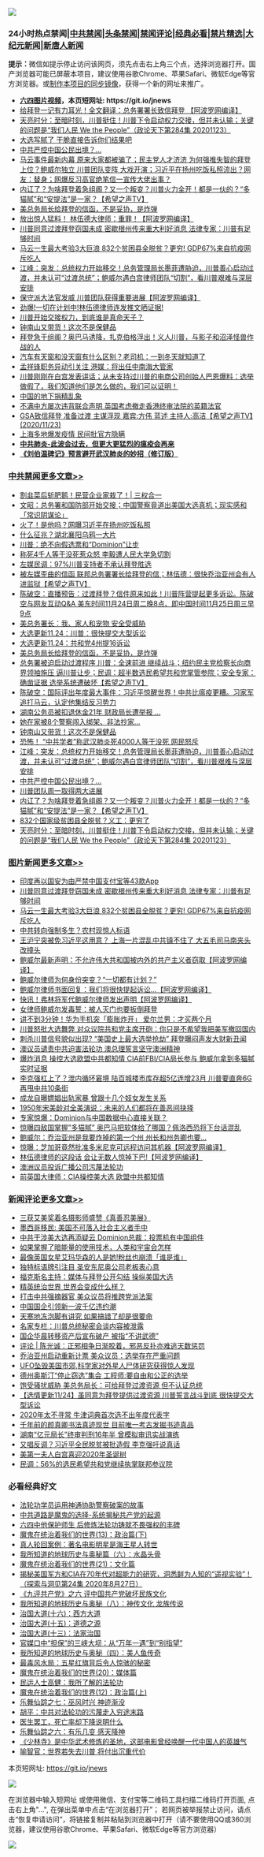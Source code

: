 ![](https://raw.githubusercontent.com/fqnews/bnews/master/64photo/fqnews-qr.jpg)

<div id="tt">
<h3>24小时热点禁闻|<a href="#%E4%B8%AD%E5%85%B1%E7%A6%81%E9%97%BB%E6%9B%B4%E5%A4%9A%E6%96%87%E7%AB%A0">中共禁闻</a>|<a href="#%E5%9B%BE%E7%89%87%E6%96%B0%E9%97%BB%E6%9B%B4%E5%A4%9A%E6%96%87%E7%AB%A0">头条禁闻</a>|<a href="#%E6%96%B0%E9%97%BB%E8%AF%84%E8%AE%BA%E6%9B%B4%E5%A4%9A%E6%96%87%E7%AB%A0">禁闻评论|<a href="#%E5%BF%85%E7%9C%8B%E7%BB%8F%E5%85%B8%E5%A5%BD%E6%96%87">经典必看|<a href="/video.md#%E7%A6%81%E7%89%87%E7%B2%BE%E9%80%89">禁片精选</a>|<a href="https://github.com/fqnews/djy/blob/master/gb/nf1351518.md#1">大纪元新闻</a>|<a href="https://github.com/fqnews/ntdtv/blob/master/gb/prog204.md#1">新唐人新闻</a></h3>
<div><b>提示：</b>微信如提示停止访问该网页，须先点击右上角三个点，选择浏览器打开。国产浏览器可能已屏蔽本项目，建议使用谷歌Chrome、苹果Safari、微软Edge等官方浏览器。或<a href="https://github.com/fqnews/bnews/blob/master/%E5%88%B6%E4%BD%9Cgit%E7%A6%81%E9%97%BB%E9%95%9C%E5%83%8F.md">制作本项目的同步镜像</a>，获得一个新的网址来推广。</div>
<ul>
<li><b><a href="http://d1.bdrive.tk/64.mp4" target="_blank">六四图片视频</a>，本页短网址: https://git.io/jnews</b></li>
<li><a href="/cnnews/20201124/1436167.md">给拜登一记有力耳光！全文翻译：总务署署长致信拜登 【阿波罗网编译】</a></li>
<li><a href="/cbnews/20201124/1436042.md">天亮时分：至暗时刻，川普挺住！川普下令启动权力交接，但并未认输；关键的问题是“我们人民 We the People”（政论天下第284集 20201123）</a></li>
<li><a href="/comments/20201124/1436031.md">大选写腻了 干脆直接告诉你们结果吧</a></li>
<li><a href="/cbnews/20201124/1436193.md">中共严控中国公民出境？…</a></li>
<li><a href="/bannedvideo/20201124/1436350.md">马云事件最新内幕 原来大家都被骗了；民主党人才济济 为何强推失智的拜登上位？鲍威尔独立 川普团队变阵 大戏开演；习近平在扬州吃饭私照流出？网友：替身；网爆反习高官绝笔信一宣传大佬出事？</a></li>
<li><a href="/cbnews/20201124/1436187.md">内讧了？为啥拜登着急组阁？又一个叛变？川普火力全开！都是一伙的？“多猫腻”和“安提法”是一家？【希望之声TV】</a></li>
<li><a href="/cbnews/20201124/1436333.md">美总务局长给拜登的信函，不是妥协，是炸弹</a></li>
<li><a href="/cnnews/20201124/1436207.md">放出惊人猛料！ 林伍德大律师：重罪！【阿波罗网编译】</a></li>
<li><a href="/topimagenews/20201125/1436469.md">川普同意过渡拜登窃国未成 密歇根州传来重大利好消息 法律专家：川普有足够时间</a></li>
<li><a href="/topimagenews/20201124/1436313.md">马云一生最大考验3大巨浪 832个贫困县全脱贫？更穷! GDP67%来自抗疫网斥吃人</a></li>
<li><a href="/cbnews/20201124/1436203.md">江峰：突发：总统权力开始移交！总务管理局长墨菲遭胁迫，川普善心启动过渡，并未认可“过渡总统”；鲍威尔遇白宫律师团队“切割”，看川普艰难与深层安排</a></li>
<li><a href="/cnnews/20201124/1436122.md">保守派大法官发威 川普团队获得重要进展【阿波罗网编译】</a></li>
<li><a href="/bannedvideo/20201124/1436348.md">劲爆!一切在计划中!林伍德律师连发推文晒证据!</a></li>
<li><a href="/bannedvideo/20201124/1436237.md">川普开始交接权力，到底谁是真命天子？</a></li>
<li><a href="/cbnews/20201124/1436256.md">钟南山又带货！这次不是保健品</a></li>
<li><a href="/bannedvideo/20201124/1436100.md">拜登急于组阁？奥巴马诱降，扎克伯格浮出！义人川普，与影子和沼泽怪兽作战的人</a></li>
<li><a href="/lifebaike/20201124/1436120.md">汽车有天窗和没天窗有什么区别？老司机：一到冬天就知道了</a></li>
<li><a href="/cnnews/20201124/1436305.md">孟祥锋职务异动引关注 港媒：将出任中南海大管家</a></li>
<li><a href="/bannedvideo/20201125/1436508.md">川普刚刚在白宫发表讲话；从未支持过川普的电商公司创始人巴恩爆料：选举做假了，我们知道他们是怎么做的，我们可以证明！</a></li>
<li><a href="/lifebaike/20201124/1436086.md">中国的地下捐精乱象</a></li>
<li><a href="/cnnews/hknews/20201124/1436293.md">不满中方屡次违背联合声明 英国考虑撤走香港终审法院的英籍法官</a></li>
<li><a href="/cbnews/20201124/1436035.md">GSA致信拜登 准备过渡  主谋浮现 嘉宾:方伟 蓝述 主持人:高洁【希望之声TV】(2020/11/23)</a></li>
<li><a href="/bannedvideo/20201124/1436290.md">上海多地爆发疫情 民间批官方隐瞒</a></li>
<li><b><a href="/comments/20200211/1275071.md" target="_blank">中共肺炎-此波会过去，但更大更猛烈的瘟疫会再来</a></b></li>
<li><b><a href="/comments/20200207/1272816.md" target="_blank">《刘伯温碑记》预言避开武汉肺炎的妙招（修订版）</a></b></li>
</ul>
</div>

<div class="catlist">
<h3><a href="/cbnews/" target="_blank">中共禁闻</a><span><a href="/cbnews/" target="_blank" rel="nofollow">更多文章>></a></span></h3>
<ul>
<li><a href="/cbnews/20201125/1436496.md" target="_blank">割韭菜后斩肥鹅！民营企业家栽了！| 三权合一</a></li>
<li><a href="/cbnews/20201125/1436598.md" target="_blank">文昭：总务署和国防部开始交接；中国警察竟道出美国大选真机；现实感和「常识阴谋论」</a></li>
<li><a href="/cbnews/20201125/1436584.md" target="_blank">火了！是他吗？网曝习近平在扬州吃饭私照</a></li>
<li><a href="/cbnews/20201125/1436583.md" target="_blank">什么征兆？湖北襄阳乌鸦一大片</a></li>
<li><a href="/cbnews/20201125/1436544.md" target="_blank">川普：绝不向假选票和“Dominion”让步</a></li>
<li><a href="/cbnews/20201125/1436531.md" target="_blank">称死4千人等于没死惹众怒 李毅遭人民大学急切割</a></li>
<li><a href="/cbnews/20201125/1436521.md" target="_blank">左媒民调：97%川普支持者不承认拜登胜选</a></li>
<li><a href="/cbnews/20201125/1436518.md" target="_blank">被左媒歪曲的信函 联邦总务署署长给拜登的信；林伍德：很快乔治亚州会有人进监狱【希望之声TV】</a></li>
<li><a href="/cbnews/20201125/1436517.md" target="_blank">陈破空：直播预告：过渡拜登？信件原来如此！川普阵营提起更多诉讼。陈破空与网友互动Q&amp;A 美东时间11月24日周二晚8点、即中国时间11月25日周三早9点</a></li>
<li><a href="/cbnews/20201124/1436383.md" target="_blank">美总务署长：我、家人和宠物 安全受威胁</a></li>
<li><a href="/cbnews/20201124/1436382.md" target="_blank">大选更新11.24：川普：很快提交大型诉讼</a></li>
<li><a href="/cbnews/20201124/1436372.md" target="_blank">大选更新11.24：共和党4州提16诉讼</a></li>
<li><a href="/cbnews/20201124/1436333.md" target="_blank">美总务局长给拜登的信函，不是妥协，是炸弹</a></li>
<li><a href="/cbnews/20201124/1436334.md" target="_blank">总务署被迫启动过渡程序 川普：全速前进 继续战斗；纽约民主党检察长向商界领袖施压 逼川普让步；民调：超半数选民希望共和党掌管参院；安全专家：确凿证据 选举系统遭破坏【希望之声TV】</a></li>
<li><a href="/cbnews/20201124/1436332.md" target="_blank">陈破空：国际评出年度最大事件：习近平惊醒世界！中共比瘟疫更糟。习家军追打马云，认定他集结反习势力</a></li>
<li><a href="/cbnews/20201124/1436298.md" target="_blank">湖南公务员被扣退休金21年 财政局长遭举报 …</a></li>
<li><a href="/cbnews/20201124/1436288.md" target="_blank">她在家被8个警察闯入绑架、非法抄家…</a></li>
<li><a href="/cbnews/20201124/1436256.md" target="_blank">钟南山又带货！这次不是保健品</a></li>
<li><a href="/cbnews/20201124/1436210.md" target="_blank">恐怖！ “中共学者”称武汉肺炎死4000人等于没死 网民怒斥</a></li>
<li><a href="/cbnews/20201124/1436203.md" target="_blank">江峰：突发：总统权力开始移交！总务管理局长墨菲遭胁迫，川普善心启动过渡，并未认可“过渡总统”；鲍威尔遇白宫律师团队“切割”，看川普艰难与深层安排</a></li>
<li><a href="/cbnews/20201124/1436193.md" target="_blank">中共严控中国公民出境？…</a></li>
<li><a href="/cbnews/20201124/1436190.md" target="_blank">川普团队周一取得两大进展</a></li>
<li><a href="/cbnews/20201124/1436187.md" target="_blank">内讧了？为啥拜登着急组阁？又一个叛变？川普火力全开！都是一伙的？“多猫腻”和“安提法”是一家？【希望之声TV】</a></li>
<li><a href="/cbnews/20201124/1436181.md" target="_blank">832个国家级贫困县全脱贫？义工：更穷了</a></li>
<li><a href="/cbnews/20201124/1436042.md" target="_blank">天亮时分：至暗时刻，川普挺住！川普下令启动权力交接，但并未认输；关键的问题是“我们人民 We the People”（政论天下第284集 20201123）</a></li>

</ul>
</div>
<div class="catlist">
<h3><a href="/topimagenews/" target="_blank">图片新闻</a><span><a href="/topimagenews/" target="_blank" rel="nofollow">更多文章>></a></span></h3>
<ul>
<li><a href="/topimagenews/20201125/1436480.md" target="_blank">印度再以国安为由严禁中国支付宝等43款App</a></li>
<li><a href="/topimagenews/20201125/1436469.md" target="_blank">川普同意过渡拜登窃国未成 密歇根州传来重大利好消息 法律专家：川普有足够时间</a></li>
<li><a href="/topimagenews/20201124/1436313.md" target="_blank">马云一生最大考验3大巨浪 832个贫困县全脱贫？更穷! GDP67%来自抗疫网斥吃人</a></li>
<li><a href="/topimagenews/20201124/1435894.md" target="_blank">中共转向强制多生？农村现惊人标语</a></li>
<li><a href="/topimagenews/20201124/1435891.md" target="_blank">王沪宁突被免习近平这用意？ 上海一片混乱中共镇不住了 大五毛司马南夹头改撞头</a></li>
<li><a href="/topimagenews/20201123/1435628.md" target="_blank">鲍威尔最新声明：不允许伟大共和国被内外的共产主义者窃取【阿波罗网编译】</a></li>
<li><a href="/topimagenews/20201123/1435570.md" target="_blank">鲍威尔律师为何身份突变？“一切都有计划？”</a></li>
<li><a href="/topimagenews/20201123/1435545.md" target="_blank">鲍威尔律师书面回复：我们将很快提起诉讼…【阿波罗网编译】</a></li>
<li><a href="/topimagenews/20201123/1435530.md" target="_blank">快讯！弗林将军代鲍威尔律师发出声明【阿波罗网编译】</a></li>
<li><a href="/comments/20201123/1435422.md" target="_blank">女律师鲍威尔发毒誓：被人灭门也要扳倒拜登</a></li>
<li><a href="/topimagenews/20201123/1435381.md" target="_blank">讲不到3分钟！华为手机突「膨胀炸开」 爱尔兰男：才买两个月</a></li>
<li><a href="/topimagenews/20201123/1435372.md" target="_blank">川普怒批大选舞弊 对众议院共和党主席开砲：你只是不希望我把美军撤回国内</a></li>
<li><a href="/topimagenews/20201123/1435362.md" target="_blank">刺杀川普信号貌似出现? &#8220;美国史上最大选举抢劫&#8221; 拜登曝闷声发大财新丑闻</a></li>
<li><a href="/comments/20201122/1435307.md" target="_blank">澳议员谴责中共迫害法轮功 澳总理誓言坚守澳洲精神</a></li>
<li><a href="/topimagenews/20201122/1435305.md" target="_blank">爆炸消息 操控大选欧盟中共都知情 CIA前FBI/CIA局长参与 鲍威尔拿到多猫腻实时证据</a></li>
<li><a href="/topimagenews/20201122/1435236.md" target="_blank">李克强杠上了？泄内循环窘境 陆百城楼市库存超5亿连增23月 川普要直奔6G再甩中共10条街</a></li>
<li><a href="/topimagenews/20201122/1435200.md" target="_blank">成龙自曝嫖娼出轨家暴 曾跟十几个妓女发生关系</a></li>
<li><a href="/topimagenews/20201122/1435110.md" target="_blank">1950年宋美龄对全美演说：未来的人们都将在善恶间抉择</a></li>
<li><a href="/topimagenews/20201122/1435087.md" target="_blank">专家惊爆：Dominion与中国数据中心直接关联？</a></li>
<li><a href="/topimagenews/20201122/1435086.md" target="_blank">惊曝四敌国掌握&#8221;多猫腻&#8221; 奥巴马把软体给了哪国？佩洛西恐将下台话混乱</a></li>
<li><a href="/topimagenews/20201122/1435081.md" target="_blank">鲍威尔：乔治亚州是我要炸掉的第一个州 州长和州务卿也要&#8230;</a></li>
<li><a href="/topimagenews/20201122/1435080.md" target="_blank">惊曝：芝加哥竟然批准多米尼克可远程访问其机器【阿波罗网编译】</a></li>
<li><a href="/topimagenews/20201122/1435068.md" target="_blank">林伍德律师的这段话 会让无数人惊掉下巴!【阿波罗网编译】</a></li>
<li><a href="/topimagenews/20201122/1435002.md" target="_blank">澳洲议员投诉广播公司污蔑法轮功</a></li>
<li><a href="/comments/20201122/1434994.md" target="_blank">前英国大律师：CIA操控美大选 欧盟中共都知情</a></li>

</ul>
</div>
<div class="catlist">
<h3><a href="/comments/" target="_blank">新闻评论</a><span><a href="/comments/" target="_blank" rel="nofollow">更多文章>></a></span></h3>
<ul>
<li><a href="/comments/20201125/1436593.md" target="_blank">三获艾美奖着名摄影师盛赞《真善忍美展》</a></li>
<li><a href="/comments/20201125/1436579.md" target="_blank">墨西哥移民: 美国不可落入社会主义者手中</a></li>
<li><a href="/comments/20201125/1436578.md" target="_blank">中共干涉美大选再添疑云 Dominion总裁：投票机有中国组件</a></li>
<li><a href="/comments/20201125/1436577.md" target="_blank">如果掌握了暗能量的使用技术，人类和宇宙会怎样</a></li>
<li><a href="/comments/20201125/1436576.md" target="_blank">最像英国女星艾玛华森的人是她!粉丝也崩溃「谁是谁」</a></li>
<li><a href="/comments/20201125/1436564.md" target="_blank">独特标语牌引注目 圣安东尼奥公司老板表心意</a></li>
<li><a href="/comments/20201125/1436563.md" target="_blank">福克斯名主持：媒体与拜登公开勾结 操纵美国大选</a></li>
<li><a href="/comments/20201125/1436561.md" target="_blank">精英统治世界 世界会变成什么样？</a></li>
<li><a href="/comments/20201125/1436558.md" target="_blank">打击中共强摘器官 美众议员将推跨党派法案</a></li>
<li><a href="/comments/20201125/1436557.md" target="_blank">中国国企引领新一波千亿违约潮</a></li>
<li><a href="/comments/20201125/1436556.md" target="_blank">天寒地冻泡脚有讲究 如果搞错了却是很要命</a></li>
<li><a href="/comments/20201125/1436547.md" target="_blank">名家专栏：川普总统秘密会谈内容被泄露</a></li>
<li><a href="/comments/20201125/1436543.md" target="_blank">国企华晨转移资产后宣布破产 被指“不讲武德”</a></li>
<li><a href="/comments/20201125/1436540.md" target="_blank">评论 | 陈光诚：正邪相争日渐胶着，邪恶反扑亦难逃天数惩罚</a></li>
<li><a href="/comments/20201125/1436515.md" target="_blank">乔治亚州启动重新计票 美众议员：选举存在严重问题</a></li>
<li><a href="/comments/20201125/1436514.md" target="_blank">UFO坠毁美国市郊,科学家对外星人尸体研究获得惊人发现</a></li>
<li><a href="/comments/20201125/1436464.md" target="_blank">德州奥斯汀“停止窃选”集会 工程师:要自由和公正的选举</a></li>
<li><a href="/comments/20201124/1436438.md" target="_blank">饱受骚扰威胁 美总务局长：可给拜登过渡资源 但不认证总统</a></li>
<li><a href="/comments/20201124/1436426.md" target="_blank">【选情更新11/24】虽同意为拜登提供过渡资源 川普誓言战斗到底 很快提交大型诉讼</a></li>
<li><a href="/comments/20201124/1436424.md" target="_blank">2020年太不寻常 牛津词典首次选不出年度代表字</a></li>
<li><a href="/comments/20201124/1436381.md" target="_blank">千年前的颜真卿书法真迹现世 目前唯一考古发掘书迹真品</a></li>
<li><a href="/comments/20201124/1436371.md" target="_blank">湖南“亿元局长”终审判刑16年半 曾模拟审讯实战演练</a></li>
<li><a href="/comments/20201124/1436358.md" target="_blank">又唱反调？习近平全民脱贫被批造假 李克强吁说真话</a></li>
<li><a href="/comments/20201124/1436337.md" target="_blank">美第一夫人白宫喜迎2020年圣诞树</a></li>
<li><a href="/comments/20201124/1436336.md" target="_blank">民调：56%的选民希望共和党继续执掌联邦参议院</a></li>

</ul>
</div>

<div class="catlist">
<h3>必看经典好文</h3>
<ul>
<li><a href="/cbnews/20170626/780479.md" target="_blank">法轮功学员运用神通协助警察破案的故事</a></li>
<li><a href="/comments/20181209/1044543.md" target="_blank">中共道路是魔鬼的选择-系统揭秘共产党的起源</a></li>
<li><a href="/comments/20200926/1403542.md" target="_blank">六四中他保护师生 后修炼法轮功铸就不畏强权的丰碑</a></li>
<li><a href="/topimagenews/20180602/951960.md" target="_blank">魔鬼在统治着我们的世界(13)：政治篇(下)</a></li>
<li><a href="/comments/20200523/1332915.md" target="_blank">真人轮回案例：著名电影明星是海王星人转世</a></li>
<li><a href="/cbnews/20171115/856086.md" target="_blank">我所知道的地球历史与奥秘篇（六）：水晶头骨</a></li>
<li><a href="/comments/20180802/980476.md" target="_blank">魔鬼在统治着我们的世界(21)：文化篇</a></li>
<li><a href="/cbnews/20200828/1386804.md" target="_blank">揭秘美国军方和CIA在70年代对超能力的研究，洞悉鲜为人知的“遥视实验”！（探索与洞见第24集 2020年8月27日）</a></li>
<li><a href="/bookonline/20131116/201050.md" target="_blank">《九评共产党》之六 评中国共产党破坏民族文化</a></li>
<li><a href="/topimagenews/20180225/905380.md" target="_blank">我所知道的地球历史与奥秘（八）：神传文化 龙族传说</a></li>
<li><a href="/comments/20201110/1428663.md" target="_blank">治国大道(十六)：西方大道</a></li>
<li><a href="/topimagenews/20180322/917868.md" target="_blank">治国大道(十五)：道德之源</a></li>
<li><a href="/cbnews/20180319/916654.md" target="_blank">治国大道(十三)：法家治国</a></li>
<li><a href="/cbnews/20200624/1349641.md" target="_blank">官媒口中“担保”的三峡大坝：从“万年一遇”到“别指望”</a></li>
<li><a href="/tculture/xiulian/20170729/799172.md" target="_blank">我所知道的地球历史与奥秘（四）：美人鱼传奇</a></li>
<li><a href="/cbnews/20201005/1408304.md" target="_blank">最毒风水局：五星红旗背后令人惊骇的秘密</a></li>
<li><a href="/comments/20180725/976787.md" target="_blank">魔鬼在统治着我们的世界(20)：媒体篇</a></li>
<li><a href="/ccpdope/20200729/1369047.md" target="_blank">民运人士高健：我所了解的法轮功</a></li>
<li><a href="/topimagenews/20180601/951286.md" target="_blank">魔鬼在统治着我们的世界(12)：政治篇(上)</a></li>
<li><a href="/tculture/20190101/792550.md" target="_blank">乐舞仙踪之七：巫风时兴 神迹渐没</a></li>
<li><a href="/cbnews/20200720/1363328.md" target="_blank">胡平：中共对法轮功的污蔑走入穷途末路</a></li>
<li><a href="/sohnews/20150904/445868.md" target="_blank">医生罢工，死亡率却下降说明什么</a></li>
<li><a href="/tculture/20190101/792146.md" target="_blank">乐舞仙踪之六：有乐几变 感天降神</a></li>
<li><a href="/comments/20201013/1412612.md" target="_blank">《少林寺》是中华武术修炼的圣地，这部电影曾经唤醒一代中国人的英雄气</a></li>
<li><a href="/comments/20201111/1429066.md" target="_blank">喻智官：世界若失去川普 将付出沉重代价</a></li>

</ul>
</div>

本页短网址: https://git.io/jnews

![](https://raw.githubusercontent.com/fqnews/bnews/master/64photo/fqnews-qr.jpg)

在浏览器中输入短网址 或使用微信、支付宝等二维码工具扫描二维码打开页面, 点击右上角"...", 在弹出菜单中点击“在浏览器打开”； 若网页被举报禁止访问，请点击“恢复申请访问”，将链接复制并粘贴到浏览器中打开（请不要使用QQ或360浏览器，建议使用谷歌Chrome、苹果Safari、微软Edge等官方浏览器）

![](https://raw.githubusercontent.com/fqnews/bnews/master/64photo/wx.jpg)
